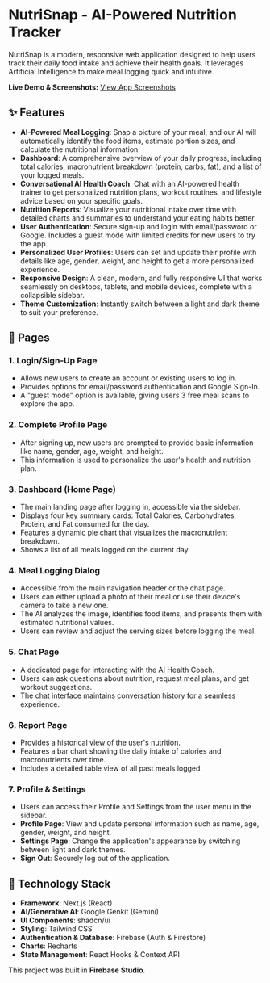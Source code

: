 # NutriSnap - AI-Powered Nutrition Tracker

NutriSnap is a modern, responsive web application designed to help users track their daily food intake and achieve their health goals. It leverages Artificial Intelligence to make meal logging quick and intuitive.

**Live Demo & Screenshots:** [View App Screenshots](https://photos.app.goo.gl/sx3K8xhbdxKfUmcf8)

## ✨ Features

- **AI-Powered Meal Logging**: Snap a picture of your meal, and our AI will automatically identify the food items, estimate portion sizes, and calculate the nutritional information.
- **Dashboard**: A comprehensive overview of your daily progress, including total calories, macronutrient breakdown (protein, carbs, fat), and a list of your logged meals.
- **Conversational AI Health Coach**: Chat with an AI-powered health trainer to get personalized nutrition plans, workout routines, and lifestyle advice based on your specific goals.
- **Nutrition Reports**: Visualize your nutritional intake over time with detailed charts and summaries to understand your eating habits better.
- **User Authentication**: Secure sign-up and login with email/password or Google. Includes a guest mode with limited credits for new users to try the app.
- **Personalized User Profiles**: Users can set and update their profile with details like age, gender, weight, and height to get a more personalized experience.
- **Responsive Design**: A clean, modern, and fully responsive UI that works seamlessly on desktops, tablets, and mobile devices, complete with a collapsible sidebar.
- **Theme Customization**: Instantly switch between a light and dark theme to suit your preference.

## 📄 Pages

### 1. Login/Sign-Up Page
- Allows new users to create an account or existing users to log in.
- Provides options for email/password authentication and Google Sign-In.
- A "guest mode" option is available, giving users 3 free meal scans to explore the app.

### 2. Complete Profile Page
- After signing up, new users are prompted to provide basic information like name, gender, age, weight, and height.
- This information is used to personalize the user's health and nutrition plan.

### 3. Dashboard (Home Page)
- The main landing page after logging in, accessible via the sidebar.
- Displays four key summary cards: Total Calories, Carbohydrates, Protein, and Fat consumed for the day.
- Features a dynamic pie chart that visualizes the macronutrient breakdown.
- Shows a list of all meals logged on the current day.

### 4. Meal Logging Dialog
- Accessible from the main navigation header or the chat page.
- Users can either upload a photo of their meal or use their device's camera to take a new one.
- The AI analyzes the image, identifies food items, and presents them with estimated nutritional values.
- Users can review and adjust the serving sizes before logging the meal.

### 5. Chat Page
- A dedicated page for interacting with the AI Health Coach.
- Users can ask questions about nutrition, request meal plans, and get workout suggestions.
- The chat interface maintains conversation history for a seamless experience.

### 6. Report Page
- Provides a historical view of the user's nutrition.
- Features a bar chart showing the daily intake of calories and macronutrients over time.
- Includes a detailed table view of all past meals logged.

### 7. Profile & Settings
- Users can access their Profile and Settings from the user menu in the sidebar.
- **Profile Page**: View and update personal information such as name, age, gender, weight, and height.
- **Settings Page**: Change the application's appearance by switching between light and dark themes.
- **Sign Out**: Securely log out of the application.

## 🚀 Technology Stack

- **Framework**: Next.js (React)
- **AI/Generative AI**: Google Genkit (Gemini)
- **UI Components**: shadcn/ui
- **Styling**: Tailwind CSS
- **Authentication & Database**: Firebase (Auth & Firestore)
- **Charts**: Recharts
- **State Management**: React Hooks & Context API

This project was built in **Firebase Studio**.
